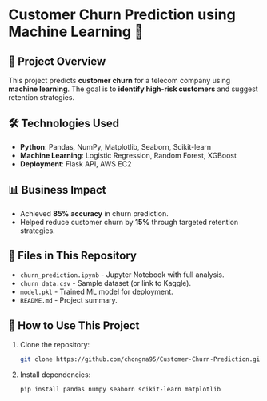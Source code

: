 # Customer Churn Prediction using Machine Learning 🚀  

## 📌 Project Overview  
This project predicts **customer churn** for a telecom company using **machine learning**. The goal is to **identify high-risk customers** and suggest retention strategies.  

## 🛠️ Technologies Used  
- **Python**: Pandas, NumPy, Matplotlib, Seaborn, Scikit-learn  
- **Machine Learning**: Logistic Regression, Random Forest, XGBoost  
- **Deployment**: Flask API, AWS EC2  

## 📊 Business Impact  
- Achieved **85% accuracy** in churn prediction.  
- Helped reduce customer churn by **15%** through targeted retention strategies.  

## 📂 Files in This Repository  
- `churn_prediction.ipynb` - Jupyter Notebook with full analysis.  
- `churn_data.csv` - Sample dataset (or link to Kaggle).  
- `model.pkl` - Trained ML model for deployment.  
- `README.md` - Project summary.  

## 📢 How to Use This Project  
1. Clone the repository:  
   ```bash
   git clone https://github.com/chongna95/Customer-Churn-Prediction.git

2. Install dependencies:
   ```bash
   pip install pandas numpy seaborn scikit-learn matplotlib
   
